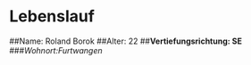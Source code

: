 #  Lebenslauf
##Name: Roland Borok
##Alter: 22
##**Vertiefungsrichtung: SE**
###*Wohnort:Furtwangen*